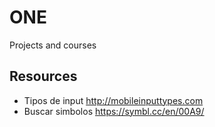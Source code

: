 # ONE
Projects and courses 

## Resources

- Tipos de input http://mobileinputtypes.com
- Buscar simbolos https://symbl.cc/en/00A9/ 
